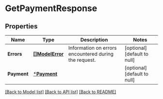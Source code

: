 # GetPaymentResponse

## Properties
Name | Type | Description | Notes
------------ | ------------- | ------------- | -------------
**Errors** | [**[]ModelError**](Error.md) | Information on errors encountered during the request. | [optional] [default to null]
**Payment** | [***Payment**](Payment.md) |  | [optional] [default to null]

[[Back to Model list]](../README.md#documentation-for-models) [[Back to API list]](../README.md#documentation-for-api-endpoints) [[Back to README]](../README.md)

